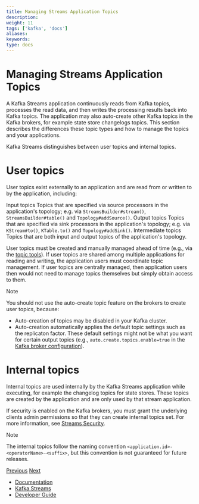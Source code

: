 ```yaml
---
title: Managing Streams Application Topics
description: 
weight: 11
tags: ['kafka', 'docs']
aliases: 
keywords: 
type: docs
---
```


# Managing Streams Application Topics

A Kafka Streams application continuously reads from Kafka topics, processes the read data, and then writes the processing results back into Kafka topics. The application may also auto-create other Kafka topics in the Kafka brokers, for example state store changelogs topics. This section describes the differences these topic types and how to manage the topics and your applications.

Kafka Streams distinguishes between user topics and internal topics.

# User topics

User topics exist externally to an application and are read from or written to by the application, including:

Input topics
    Topics that are specified via source processors in the application's topology; e.g. via `StreamsBuilder#stream()`, `StreamsBuilder#table()` and `Topology#addSource()`.
Output topics
    Topics that are specified via sink processors in the application's topology; e.g. via `KStream#to()`, `KTable.to()` and `Topology#addSink()`.
Intermediate topics
    Topics that are both input and output topics of the application's topology.

User topics must be created and manually managed ahead of time (e.g., via the [topic tools](../../kafka/post-deployment.html#kafka-operations-admin)). If user topics are shared among multiple applications for reading and writing, the application users must coordinate topic management. If user topics are centrally managed, then application users then would not need to manage topics themselves but simply obtain access to them.

Note

You should not use the auto-create topic feature on the brokers to create user topics, because:

  * Auto-creation of topics may be disabled in your Kafka cluster.
  * Auto-creation automatically applies the default topic settings such as the replicaton factor. These default settings might not be what you want for certain output topics (e.g., `auto.create.topics.enable=true` in the [Kafka broker configuration](http://kafka.apache.org/0100/documentation.html#brokerconfigs)).



# Internal topics

Internal topics are used internally by the Kafka Streams application while executing, for example the changelog topics for state stores. These topics are created by the application and are only used by that stream application.

If security is enabled on the Kafka brokers, you must grant the underlying clients admin permissions so that they can create internal topics set. For more information, see [Streams Security](security.html#streams-developer-guide-security).

Note

The internal topics follow the naming convention `<application.id>-<operatorName>-<suffix>`, but this convention is not guaranteed for future releases.

[Previous](/34/streams/developer-guide/running-app) [Next](/34/streams/developer-guide/security)

  * [Documentation](/documentation)
  * [Kafka Streams](/streams)
  * [Developer Guide](/streams/developer-guide/)


